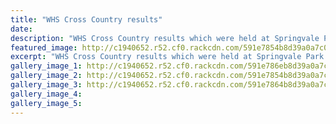 ```yaml
---
title: "WHS Cross Country results"
date: 
description: "WHS Cross Country results which were held at Springvale Park on Tuesday 16 May..."
featured_image: http://c1940652.r52.cf0.rackcdn.com/591e7854b8d39a0a7c000380/start-of-boys.jpg
excerpt: "WHS Cross Country results which were held at Springvale Park on Tuesday 16 May."
gallery_image_1: http://c1940652.r52.cf0.rackcdn.com/591e786eb8d39a0a7c000384/start-of-girls.jpg
gallery_image_2: http://c1940652.r52.cf0.rackcdn.com/591e7854b8d39a0a7c000380/start-of-boys.jpg
gallery_image_3: http://c1940652.r52.cf0.rackcdn.com/591e7864b8d39a0a7c000382/boys-from-behind.jpg
gallery_image_4: 
gallery_image_5: 
---
```

